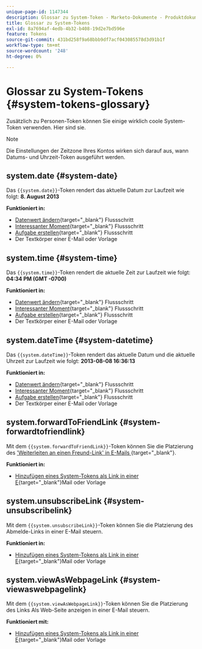 ```yaml
---
unique-page-id: 1147344
description: Glossar zu System-Token - Marketo-Dokumente - Produktdokumentation
title: Glossar zu System-Tokens
exl-id: 8a7694af-4edb-4b32-b408-19d2e7bd596e
feature: Tokens
source-git-commit: 431bd258f9a68bbb9df7acf043085578d3d91b1f
workflow-type: tm+mt
source-wordcount: '248'
ht-degree: 0%

---
```


# Glossar zu System-Tokens {#system-tokens-glossary}

Zusätzlich zu Personen-Token können Sie einige wirklich coole System-Token verwenden. Hier sind sie.

>[!NOTE]
>
>Die Einstellungen der Zeitzone Ihres Kontos wirken sich darauf aus, wann Datums- und Uhrzeit-Token ausgeführt werden.

## system.date {#system-date}

Das `{{system.date}}`-Token rendert das aktuelle Datum zur Laufzeit wie folgt: **8. August 2013**

**Funktioniert in:**

* [Datenwert ändern](/help/marketo/product-docs/core-marketo-concepts/smart-campaigns/flow-actions/change-data-value.md){target="_blank"} Flussschritt
* [Interessanter Moment](/help/marketo/product-docs/core-marketo-concepts/smart-campaigns/flow-actions/interesting-moment.md){target="_blank"} Flussschritt
* [Aufgabe erstellen](/help/marketo/product-docs/core-marketo-concepts/smart-campaigns/salesforce-flow-actions/create-task.md){target="_blank"} Flussschritt
* Der Textkörper einer E-Mail oder Vorlage

## system.time {#system-time}

Das `{{system.time}}`-Token rendert die aktuelle Zeit zur Laufzeit wie folgt: **04:34 PM (GMT -0700)**

**Funktioniert in:**

* [Datenwert ändern](/help/marketo/product-docs/core-marketo-concepts/smart-campaigns/flow-actions/change-data-value.md){target="_blank"} Flussschritt
* [Interessanter Moment](/help/marketo/product-docs/core-marketo-concepts/smart-campaigns/flow-actions/interesting-moment.md){target="_blank"} Flussschritt
* [Aufgabe erstellen](/help/marketo/product-docs/core-marketo-concepts/smart-campaigns/salesforce-flow-actions/create-task.md){target="_blank"} Flussschritt
* Der Textkörper einer E-Mail oder Vorlage

## system.dateTime {#system-datetime}

Das `{{system.dateTime}}`-Token rendert das aktuelle Datum und die aktuelle Uhrzeit zur Laufzeit wie folgt: **2013-08-08 16:36:13**

**Funktioniert in:**

* [Datenwert ändern](/help/marketo/product-docs/core-marketo-concepts/smart-campaigns/flow-actions/change-data-value.md){target="_blank"} Flussschritt
* [Interessanter Moment](/help/marketo/product-docs/core-marketo-concepts/smart-campaigns/flow-actions/interesting-moment.md){target="_blank"} Flussschritt
* [Aufgabe erstellen](/help/marketo/product-docs/core-marketo-concepts/smart-campaigns/salesforce-flow-actions/create-task.md){target="_blank"} Flussschritt
* Der Textkörper einer E-Mail oder Vorlage

## system.forwardToFriendLink {#system-forwardtofriendlink}

Mit dem `{{system.forwardToFriendLink}}`-Token können Sie die Platzierung des [&#39;Weiterleiten an einen Freund-Link&#39; in E-Mails ](/help/marketo/product-docs/email-marketing/general/functions-in-the-editor/forward-to-a-friend-link-in-emails.md){target="_blank"}.

**Funktioniert in:**

* [Hinzufügen eines System-Tokens als Link in einer E](/help/marketo/product-docs/email-marketing/general/using-tokens/add-a-system-token-as-a-link-in-an-email.md){target="_blank"}Mail oder Vorlage

## system.unsubscribeLink {#system-unsubscribelink}

Mit dem `{{system.unsubscribeLink}}`-Token können Sie die Platzierung des Abmelde-Links in einer E-Mail steuern.

**Funktioniert in:**

* [Hinzufügen eines System-Tokens als Link in einer E](/help/marketo/product-docs/email-marketing/general/using-tokens/add-a-system-token-as-a-link-in-an-email.md){target="_blank"}Mail oder Vorlage

## system.viewAsWebpageLink {#system-viewaswebpagelink}

Mit dem `{{system.viewAsWebpageLink}}`-Token können Sie die Platzierung des Links Als Web-Seite anzeigen in einer E-Mail steuern.

**Funktioniert mit:**

* [Hinzufügen eines System-Tokens als Link in einer E](/help/marketo/product-docs/email-marketing/general/using-tokens/add-a-system-token-as-a-link-in-an-email.md){target="_blank"}Mail oder Vorlage
